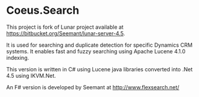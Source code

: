 Coeus.Search
============

This project is fork of Lunar project available at https://bitbucket.org/Seemant/lunar-server-4.5.

It is used for searching and duplicate detection for specific Dynamics CRM systems. It enables fast and fuzzy searching using Apache Lucene 4.1.0 indexing.

This version is written in C# using Lucene java libraries converted into .Net 4.5 using IKVM.Net.

An F# version is developed by Seemant at http://www.flexsearch.net/
